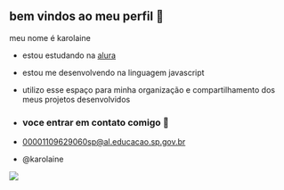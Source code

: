 ## bem vindos ao meu perfil 💙

meu nome é karolaine

- estou estudando na [alura](https://www.alura.com.br)
- estou me desenvolvendo na linguagem javascript
- utilizo esse espaço para minha organização e compartilhamento dos meus projetos desenvolvidos

- ### voce entrar em contato comigo 📧

- 00001109629060sp@al.educacao.sp.gov.br

- @karolaine

 ![](https://media.tenor.com/i711TDaTPtUAAAAC/naruto.gif)
 
